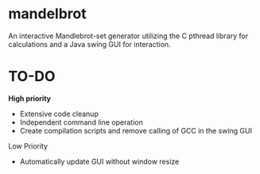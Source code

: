 # mandelbrot
An interactive Mandlebrot-set generator utilizing the C pthread library for calculations and a Java swing GUI for interaction.

TO-DO
===========
**High priority**
- Extensive code cleanup
- Independent command line operation
- Create compilation scripts and remove calling of GCC in the swing GUI

Low Priority
- Automatically update GUI without window resize

